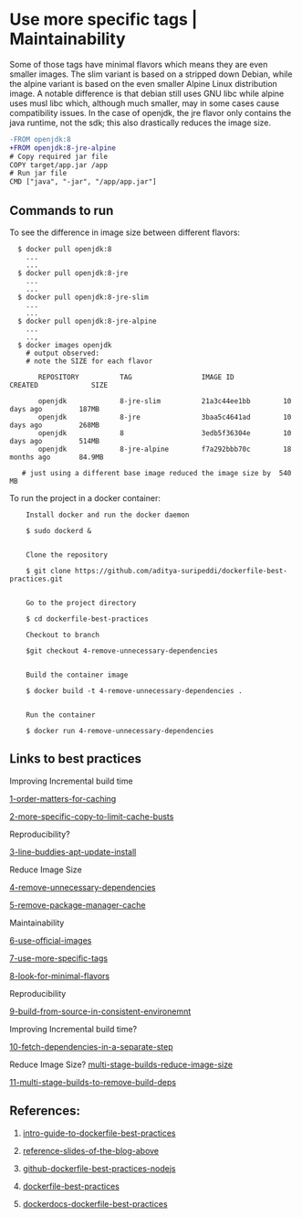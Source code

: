 # Use more specific tags | Maintainability

Some of those tags have minimal flavors which means they are even smaller images. The slim variant is based 
on a stripped down Debian, while the alpine variant is based on the even smaller Alpine Linux distribution 
image. A notable difference is that debian still uses GNU libc while alpine uses musl libc which, although 
much smaller, may in some cases cause compatibility issues. In the case of openjdk, the jre flavor only contains
the java runtime, not the sdk; this also drastically reduces the image size.



```diff
-FROM openjdk:8
+FROM openjdk:8-jre-alpine
# Copy required jar file 
COPY target/app.jar /app
# Run jar file
CMD ["java", "-jar", "/app/app.jar"]   
```

## Commands to run 

  To see the difference in image size between different flavors: 
```
  $ docker pull openjdk:8
    ...
    ...
  $ docker pull openjdk:8-jre
    ...
    ...
  $ docker pull openjdk:8-jre-slim
    ...
    ...
  $ docker pull openjdk:8-jre-alpine
    ...
    ..,
  $ docker images openjdk
    # output observed:
    # note the SIZE for each flavor

       REPOSITORY          TAG                 IMAGE ID            CREATED             SIZE

       openjdk             8-jre-slim          21a3c44ee1bb        10 days ago         187MB
       openjdk             8-jre               3baa5c4641ad        10 days ago         268MB
       openjdk             8                   3edb5f36304e        10 days ago         514MB
       openjdk             8-jre-alpine        f7a292bbb70c        18 months ago       84.9MB
 
   # just using a different base image reduced the image size by  540 MB
```  
  
 To run the project in a docker container: 
```
    Install docker and run the docker daemon
 
    $ sudo dockerd &    
 
 
    Clone the repository 
 
    $ git clone https://github.com/aditya-suripeddi/dockerfile-best-practices.git
 
 
    Go to the project directory 
 
    $ cd dockerfile-best-practices
 
    Checkout to branch 
  
    $git checkout 4-remove-unnecessary-dependencies
  
 
    Build the container image
 
    $ docker build -t 4-remove-unnecessary-dependencies . 
 
 
    Run the container
 
    $ docker run 4-remove-unnecessary-dependencies
 ```

## Links to best practices

Improving Incremental build time

[1-order-matters-for-caching](https://github.com/aditya-suripeddi/dockerfile-best-practices/tree/1-order-matters-for-caching) 

[2-more-specific-copy-to-limit-cache-busts](https://github.com/aditya-suripeddi/dockerfile-best-practices/tree/2-more-specific-copy-to-limit-cache-busts)

Reproducibility?

[3-line-buddies-apt-update-install](https://github.com/aditya-suripeddi/dockerfile-best-practices/tree/3-line-buddies-apt-update-install)

Reduce Image Size

[4-remove-unnecessary-dependencies](https://github.com/aditya-suripeddi/dockerfile-best-practices/tree/4-remove-unnecessary-dependencies)

[5-remove-package-manager-cache](https://github.com/aditya-suripeddi/dockerfile-best-practices/tree/5-remove-package-manager-cache)

Maintainability 

[6-use-official-images](https://github.com/aditya-suripeddi/dockerfile-best-practices/tree/6-use-official-images)

[7-use-more-specific-tags](https://github.com/aditya-suripeddi/dockerfile-best-practices/tree/7-user-more-specific-tags)

[8-look-for-minimal-flavors](https://github.com/aditya-suripeddi/dockerfile-best-practices/tree/8-look-for-mininal-flavors)

Reproducibility

[9-build-from-source-in-consistent-environemnt](https://github.com/aditya-suripeddi/dockerfile-best-practices/tree/9-build-from-source-in-consistent-environment)

Improving Incremental build time?

[10-fetch-dependencies-in-a-separate-step](https://github.com/aditya-suripeddi/dockerfile-best-practices/tree/10-fetch-dependencies-in-a-separate-step)

Reduce Image Size? [multi-stage-builds-reduce-image-size](https://blog.logrocket.com/reduce-docker-image-sizes-using-multi-stage-builds/#:~:text=Multi%2Dstage%20builds%20in%20Docker,easy%20to%20read%20and%20understand.)

[11-multi-stage-builds-to-remove-build-deps](https://github.com/aditya-suripeddi/dockerfile-best-practices/tree/11-multi-stage-builds-to-remove-build-deps)


## References:

  1.  [intro-guide-to-dockerfile-best-practices](https://www.docker.com/blog/intro-guide-to-dockerfile-best-practices/)

  2.  [reference-slides-of-the-blog-above](https://drive.google.com/file/d/16t_-DRTohzyVPJy6Cx8a3PxLQ-95CfYK/view)

  3.  [github-dockerfile-best-practices-nodejs](https://github.com/juan131/dockerfile-best-practices)
  
  4.  [dockerfile-best-practices](https://www.youtube.com/watch?v=JofsaZ3H1qM&t=391s)

  5.  [dockerdocs-dockerfile-best-practices](https://docs.docker.com/develop/develop-images/dockerfile_best-practices/)
